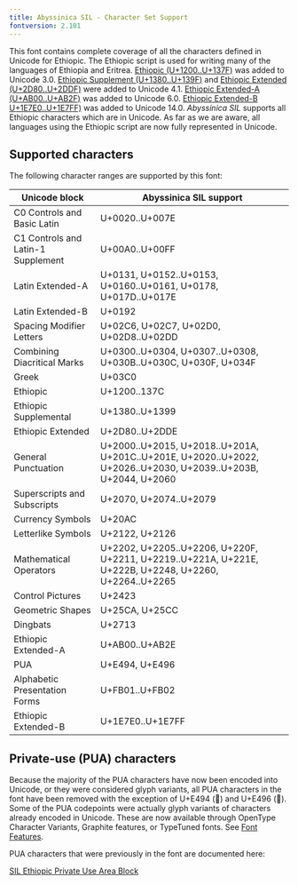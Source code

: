 ```yaml
---
title: Abyssinica SIL - Character Set Support
fontversion: 2.101
---
```


This font contains complete coverage of all the characters defined in Unicode for Ethiopic. The Ethiopic script is used for writing many of the languages of Ethiopia and Eritrea. [Ethiopic (U+1200..U+137F)](http://www.unicode.org/charts/PDF/U1200.pdf) was added to Unicode 3.0. [Ethiopic Supplement (U+1380..U+139F)](http://www.unicode.org/charts/PDF/U1380.pdf) and [Ethiopic Extended (U+2D80..U+2DDF)](http://www.unicode.org/charts/PDF/U2D80.pdf) were added to Unicode 4.1. [Ethiopic Extended-A (U+AB00..U+AB2F)](http://www.unicode.org/charts/PDF/UAB00.pdf) was added to Unicode 6.0. [Ethiopic Extended-B U+1E7E0..U+1E7FF)](https://www.unicode.org/charts/PDF/U1E7E0.pdf)  was added to Unicode 14.0. *Abyssinica SIL* supports all Ethiopic characters which are in Unicode. As far as we are aware, all languages using the Ethiopic script are now fully represented in Unicode. 


## Supported characters

The following character ranges are supported by this font:

Unicode block | Abyssinica SIL support
------------- | ---------------
C0 Controls and Basic Latin|U+0020..U+007E
C1 Controls and Latin-1 Supplement|U+00A0..U+00FF
Latin Extended-A|U+0131, U+0152..U+0153, U+0160..U+0161, U+0178, U+017D..U+017E
Latin Extended-B|U+0192
Spacing Modifier Letters|U+02C6, U+02C7, U+02D0, U+02D8..U+02DD
Combining Diacritical Marks|U+0300..U+0304, U+0307..U+0308, U+030B..U+030C, U+030F, U+034F
Greek|U+03C0
Ethiopic|U+1200..137C
Ethiopic Supplemental|U+1380..U+1399
Ethiopic Extended|U+2D80..U+2DDE
General Punctuation|U+2000..U+2015, U+2018..U+201A, U+201C..U+201E, U+2020..U+2022, U+2026..U+2030, U+2039..U+203B, U+2044, U+2060
Superscripts and Subscripts|U+2070, U+2074..U+2079
Currency Symbols|U+20AC
Letterlike Symbols|U+2122, U+2126
Mathematical Operators|U+2202, U+2205..U+2206, U+220F, U+2211, U+2219..U+221A, U+221E, U+222B, U+2248, U+2260, U+2264..U+2265
Control Pictures|U+2423
Geometric Shapes|U+25CA, U+25CC
Dingbats|U+2713
Ethiopic Extended-A|U+AB00..U+AB2E
PUA|U+E494, U+E496
Alphabetic Presentation Forms|U+FB01..U+FB02
Ethiopic Extended-B|U+1E7E0..U+1E7FF


## Private-use (PUA) characters

Because the majority of the PUA characters have now been encoded into Unicode, or they were considered glyph variants, all PUA characters in the font have been removed with the exception of U+E494 (<span class='abyssinica-R normal'></span>) and U+E496 (<span class='abyssinica-R normal'></span>). Some of the PUA codepoints were actually glyph variants of characters already encoded in Unicode. These are now available through OpenType Character Variants, Graphite features, or TypeTuned fonts. See [Font Features](features.md).

PUA characters that were previously in the font are documented here:

[SIL Ethiopic Private Use Area Block](https://software.sil.org/abyssinica/wp-content/uploads/sites/26/2016/02/AbyssinicaSIL_PUA.pdf)

<!-- PRODUCT SITE ONLY
[font id='abyssinica-R' face='AbyssinicaSIL-Regular' size='150%']
-->